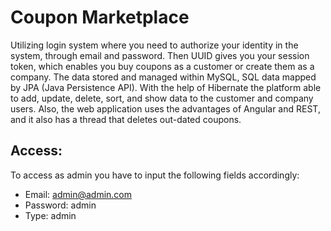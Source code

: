 # Coupon Marketplace
Utilizing login system where you need to authorize your identity in the system, through email and password. Then UUID gives you your session token, which enables you buy coupons as a customer or create them as a company. 
The data stored and managed within MySQL, SQL data mapped by JPA (Java Persistence API). With the help of Hibernate the platform able to add, update, delete, sort, and show data to the customer and company users. Also, the web application uses the advantages of Angular and REST, and it also has a thread that deletes out-dated coupons.

## Access:
To access as admin you have to input the following fields accordingly:
- Email: admin@admin.com
- Password: admin
- Type: admin